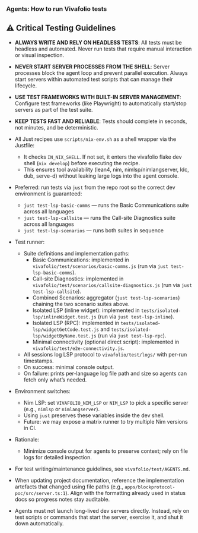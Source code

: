 ### Agents: How to run Vivafolio tests

## ⚠️ Critical Testing Guidelines

- **ALWAYS WRITE AND RELY ON HEADLESS TESTS**: All tests must be headless and automated. Never run tests that require manual interaction or visual inspection.
- **NEVER START SERVER PROCESSES FROM THE SHELL**: Server processes block the agent loop and prevent parallel execution. Always start servers within automated test scripts that can manage their lifecycle.
- **USE TEST FRAMEWORKS WITH BUILT-IN SERVER MANAGEMENT**: Configure test frameworks (like Playwright) to automatically start/stop servers as part of the test suite.
- **KEEP TESTS FAST AND RELIABLE**: Tests should complete in seconds, not minutes, and be deterministic.

- All Just recipes use `scripts/nix-env.sh` as a shell wrapper via the Justfile:
  - It checks `IN_NIX_SHELL`. If not set, it enters the vivafolio flake dev shell (`nix develop`) before executing the recipe.
  - This ensures tool availability (lean4, nim, nimlsp/nimlangserver, ldc, dub, serve-d) without leaking large logs into the agent console.

- Preferred: run tests via `just` from the repo root so the correct dev environment is guaranteed:
  - `just test-lsp-basic-comms` — runs the Basic Communications suite across all languages
  - `just test-lsp-callsite` — runs the Call-site Diagnostics suite across all languages
  - `just test-lsp-scenarios` — runs both suites in sequence

- Test runner:
  - Suite definitions and implementation paths:
    - Basic Communications: implemented in `vivafolio/test/scenarios/basic-comms.js` (run via `just test-lsp-basic-comms`).
    - Call-site Diagnostics: implemented in `vivafolio/test/scenarios/callsite-diagnostics.js` (run via `just test-lsp-callsite`).
    - Combined Scenarios: aggregator (`just test-lsp-scenarios`) chaining the two scenario suites above.
    - Isolated LSP (inline widget): implemented in `tests/isolated-lsp/inlineWidget.test.js` (run via `just test-lsp-inline`).
    - Isolated LSP (RPC): implemented in `tests/isolated-lsp/widgetGetCode.test.js` and `tests/isolated-lsp/widgetByName.test.js` (run via `just test-lsp-rpc`).
    - Minimal connectivity (optional direct script): implemented in `vivafolio/test/e2e-connectivity.js`.
  - All sessions log LSP protocol to `vivafolio/test/logs/` with per-run timestamps.
  - On success: minimal console output.
  - On failure: prints per-language log file path and size so agents can fetch only what’s needed.

- Environment switches:
  - Nim LSP: set `VIVAFOLIO_NIM_LSP` or `NIM_LSP` to pick a specific server (e.g., `nimlsp` or `nimlangserver`).
  - Using `just` preserves these variables inside the dev shell.
  - Future: we may expose a matrix runner to try multiple Nim versions in CI.

- Rationale:
  - Minimize console output for agents to preserve context; rely on file logs for detailed inspection.

- For test writing/maintenance guidelines, see `vivafolio/test/AGENTS.md`.

- When updating project documentation, reference the implementation artefacts that changed using file paths (e.g., ``apps/blockprotocol-poc/src/server.ts:1``). Align with the formatting already used in status docs so progress notes stay auditable.
- Agents must not launch long-lived dev servers directly. Instead, rely on test scripts or commands that start the server, exercise it, and shut it down automatically.

